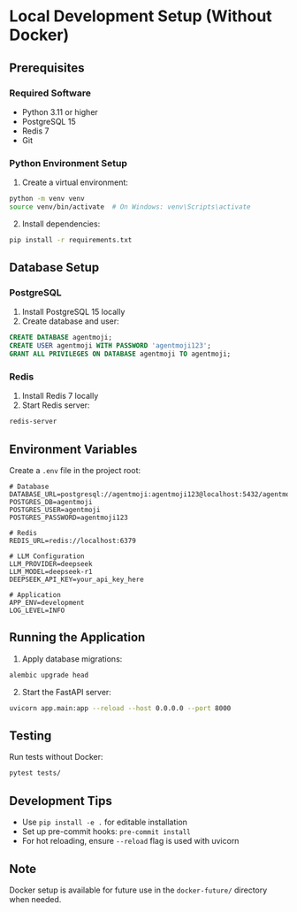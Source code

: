 # Local Development Setup (Without Docker)

## Prerequisites

### Required Software
- Python 3.11 or higher
- PostgreSQL 15
- Redis 7
- Git

### Python Environment Setup

1. Create a virtual environment:
```bash
python -m venv venv
source venv/bin/activate  # On Windows: venv\Scripts\activate
```

2. Install dependencies:
```bash
pip install -r requirements.txt
```

## Database Setup

### PostgreSQL
1. Install PostgreSQL 15 locally
2. Create database and user:
```sql
CREATE DATABASE agentmoji;
CREATE USER agentmoji WITH PASSWORD 'agentmoji123';
GRANT ALL PRIVILEGES ON DATABASE agentmoji TO agentmoji;
```

### Redis
1. Install Redis 7 locally
2. Start Redis server:
```bash
redis-server
```

## Environment Variables

Create a `.env` file in the project root:
```env
# Database
DATABASE_URL=postgresql://agentmoji:agentmoji123@localhost:5432/agentmoji
POSTGRES_DB=agentmoji
POSTGRES_USER=agentmoji
POSTGRES_PASSWORD=agentmoji123

# Redis
REDIS_URL=redis://localhost:6379

# LLM Configuration
LLM_PROVIDER=deepseek
LLM_MODEL=deepseek-r1
DEEPSEEK_API_KEY=your_api_key_here

# Application
APP_ENV=development
LOG_LEVEL=INFO
```

## Running the Application

1. Apply database migrations:
```bash
alembic upgrade head
```

2. Start the FastAPI server:
```bash
uvicorn app.main:app --reload --host 0.0.0.0 --port 8000
```

## Testing

Run tests without Docker:
```bash
pytest tests/
```

## Development Tips

- Use `pip install -e .` for editable installation
- Set up pre-commit hooks: `pre-commit install`
- For hot reloading, ensure `--reload` flag is used with uvicorn

## Note

Docker setup is available for future use in the `docker-future/` directory when needed.
